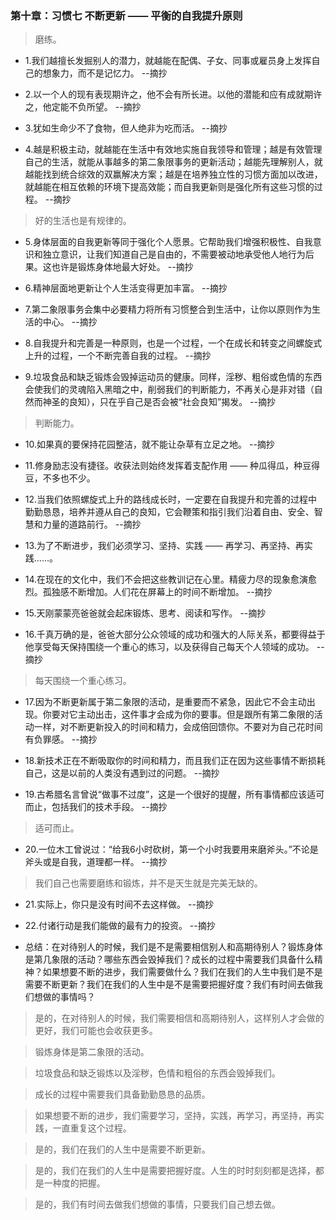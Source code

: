 ### 第十章：习惯七  不断更新 —— 平衡的自我提升原则

>磨练。

- 1.我们越擅长发掘别人的潜力，就越能在配偶、子女、同事或雇员身上发挥自己的想象力，而不是记忆力。 --摘抄

- 2.以一个人的现有表现期许之，他不会有所长进。以他的潜能和应有成就期许之，他定能不负所望。 --摘抄

- 3.犹如生命少不了食物，但人绝非为吃而活。 --摘抄

- 4.越是积极主动，就越能在生活中有效地实施自我领导和管理；越是有效管理自己的生活，就能从事越多的第二象限事务的更新活动；越能先理解别人，就越能找到统合综效的双赢解决方案；越是在培养独立性的习惯方面加以改进，就越能在相互依赖的环境下提高效能；而自我更新则是强化所有这些习惯的过程。 --摘抄

>好的生活也是有规律的。

- 5.身体层面的自我更新等同于强化个人愿景。它帮助我们增强积极性、自我意识和独立意识，让我们知道自己是自由的，不需要被动地承受他人地行为后果。这也许是锻炼身体地最大好处。 --摘抄

- 6.精神层面地更新让个人生活变得更加丰富。 --摘抄

- 7.第二象限事务会集中必要精力将所有习惯整合到生活中，让你以原则作为生活的中心。 --摘抄

- 8.自我提升和完善是一种原则，也是一个过程，一个在成长和转变之间螺旋式上升的过程，一个不断完善自我的过程。 --摘抄

- 9.垃圾食品和缺乏锻炼会毁掉运动员的健康。同样，淫秽、粗俗或色情的东西会使我们的灵魂陷入黑暗之中，削弱我们的判断能力，不再关心是非对错（自然而神圣的良知），只在乎自己是否会被“社会良知”揭发。 --摘抄

>判断能力。

- 10.如果真的要保持花园整洁，就不能让杂草有立足之地。 --摘抄

- 11.修身励志没有捷径。收获法则始终发挥着支配作用 —— 种瓜得瓜，种豆得豆，不多也不少。

- 12.当我们依照螺旋式上升的路线成长时，一定要在自我提升和完善的过程中勤勤恳恳，培养并遵从自己的良知，它会鞭策和指引我们沿着自由、安全、智慧和力量的道路前行。 --摘抄

- 13.为了不断进步，我们必须学习、坚持、实践 —— 再学习、再坚持、再实践......。

- 14.在现在的文化中，我们不会把这些教训记在心里。精疲力尽的现象愈演愈烈。孤独感不断增加。人们花在屏幕上的时间不断增加。 --摘抄

- 15.天刚蒙蒙亮爸爸就会起床锻炼、思考、阅读和写作。 --摘抄

- 16.千真万确的是，爸爸大部分公众领域的成功和强大的人际关系，都要得益于他享受每天保持围绕一个重心的练习，以及获得自己每天个人领域的成功。 --摘抄

>每天围绕一个重心练习。

- 17.因为不断更新属于第二象限的活动，是重要而不紧急，因此它不会主动出现。你要对它主动出击，这件事才会成为你的要事。但是跟所有第二象限的活动一样，对不断更新投入的时间和精力，会成倍回馈你。不要对为自己花时间有负罪感。 --摘抄

- 18.新技术正在不断吸取你的时间和精力，而且我们正在因为这些事情不断损耗自己，这是以前的人类没有遇到过的问题。 --摘抄

- 19.古希腊名言曾说“做事不过度”，这是一个很好的提醒，所有事情都应该适可而止，包括我们的技术手段。 --摘抄

>适可而止。

- 20.一位木工曾说过：“给我6小时砍树，第一个小时我要用来磨斧头。”不论是斧头或是自我，道理都一样。 --摘抄

>我们自己也需要磨练和锻炼，并不是天生就是完美无缺的。

- 21.实际上，你只是没有时间不去这样做。 --摘抄

- 22.付诸行动是我们能做的最有力的投资。 --摘抄

- 总结：在对待别人的时候，我们是不是需要相信别人和高期待别人？锻炼身体是第几象限的活动？哪些东西会毁掉我们？成长的过程中需要我们具备什么精神？如果想要不断的进步，我们需要做什么？我们在我们的人生中我们是不是需要不断更新？我们在我们的人生中是不是需要把握好度？我们有时间去做我们想做的事情吗？

>是的，在对待别人的时候，我们需要相信和高期待别人，这样别人才会做的更好，我们可能也会收获更多。

>锻炼身体是第二象限的活动。

>垃圾食品和缺乏锻炼以及淫秽，色情和粗俗的东西会毁掉我们。

>成长的过程中需要我们具备勤勤恳恳的品质。

>如果想要不断的进步，我们需要学习，坚持，实践，再学习，再坚持，再实践，一直重复这个过程。

>是的，我们在我们的人生中是需要不断更新。

>是的，我们在我们的人生中是需要把握好度。人生的时时刻刻都是选择，都是一种度的把握。

>是的，我们有时间去做我们想做的事情，只要我们自己想去做。
